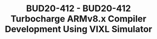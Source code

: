 ---
categories:
- BUD20
image:
  featured: 'true'
  path: https://static.linaro.org/connect/bud20/images/BUD20-412.png
session_id: BUD20-412
session_speakers:
- speaker_bio: For over a decade, Xueliang has been working on high performance interpreters,
    JIT compilers and binary translation system projects. In recent years, he has
    been working on Android Runtime (ART) project, leading a team of engineers to
    optimise ART for Arm platforms.<br />
  speaker_company: ARM
  speaker_image: http://avatars.sched.co/4/31/8935430/avatar.jpg.320x320px.jpg?dad
  speaker_name: Xueliang Zhong
  speaker_position: Tech Lead
  speaker_role: attendee, speaker
session_track: Android
tag: session
tags: Android
title: BUD20-412 - BUD20-412 Turbocharge ARMv8.x Compiler Development Using VIXL Simulator
---